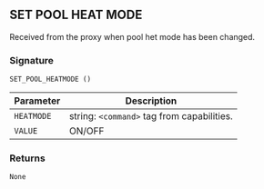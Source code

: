 ## SET POOL HEAT MODE

Received from the proxy when pool het mode has been changed.


### Signature

`SET_POOL_HEATMODE ()`


| Parameter | Description |
| --- | --- |
| `HEATMODE` | string: `<command>` tag from capabilities. |
| `VALUE` | ON/OFF |


### Returns

`None`
